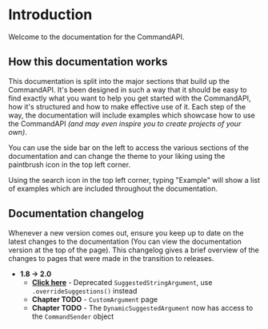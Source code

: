 # Introduction

Welcome to the documentation for the CommandAPI. 

## How this documentation works

This documentation is split into the major sections that build up the CommandAPI. It's been designed in such a way that it should be easy to find exactly what you want to help you get started with the CommandAPI, how it's structured and how to make effective use of it. Each step of the way, the documentation will include examples which showcase how to use the CommandAPI _(and may even inspire you to create projects of your own)_.

You can use the side bar on the left to access the various sections of the documentation and can change the theme to your liking using the paintbrush icon in the top left corner. 

Using the search icon in the top left corner, typing "Example" will show a list of examples which are included throughout the documentation.

## Documentation changelog

Whenever a new version comes out, ensure you keep up to date on the latest changes to the documentation (You can view the documentation version at the top of the page). This changelog gives a brief overview of the changes to pages that were made in the transition to releases.

- **1.8 → 2.0**
  - **[Click here](./arguments.html#arguments-with-overrideable-suggestions)** - Deprecated `SuggestedStringArgument`, use `.overrideSuggestions()` instead
  - **Chapter TODO** - `CustomArgument` page
  - **Chapter TODO** - The `DynamicSuggestedArgument` now has access to the `CommandSender` object
